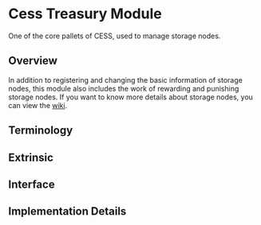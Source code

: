# Cess Treasury Module

One of the core pallets of CESS, used to manage storage nodes.

## Overview

In addition to registering and changing the basic information of storage nodes, this module also includes the work of rewarding and punishing storage nodes. If you want to know more details about storage nodes, you can view the [wiki](https://docs.cess.cloud/core/storage-miner).

## Terminology

## Extrinsic

## Interface

## Implementation Details
